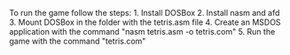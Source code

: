 To run the game follow the steps:
        1. Install DOSBox
        2. Install nasm and afd
        3. Mount DOSBox in the folder with the tetris.asm file
        4. Create an MSDOS application with the command "nasm tetris.asm -o tetris.com"
        5. Run the game with the command "tetris.com"
